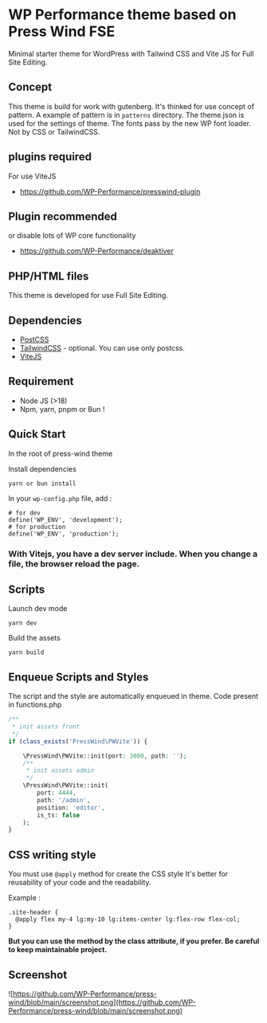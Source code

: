 # WP Performance theme based on Press Wind FSE

Minimal starter theme for WordPress with Tailwind CSS and Vite JS for Full
Site Editing.

## Concept

This theme is build for work with gutenberg.
It's thinked for use concept of pattern.
A example of pattern is in ```patterns``` directory.
The theme.json is used for the settings of theme.
The fonts pass by the new WP font loader. Not by CSS or TailwindCSS.

## plugins required

For use ViteJS

- https://github.com/WP-Performance/presswind-plugin

## Plugin recommended

or disable lots of WP core functionality

- https://github.com/WP-Performance/deaktiver

## PHP/HTML files

This theme is developed for use Full Site Editing.

## Dependencies

- [PostCSS](https://postcss.org/)
- [TailwindCSS](https://tailwindcss.com/) - optional. You can use only postcss.
- [ViteJS](https://vitejs.dev/)

## Requirement

- Node JS (>18)
- Npm, yarn, pnpm or Bun !

## Quick Start

In the root of press-wind theme

Install dependencies

```
yarn or bun install
```

In your ```wp-config.php``` file, add :

```
# for dev
define('WP_ENV', 'development');
# for production
define('WP_ENV', 'production');
```

### With Vitejs, you have a dev server include. When you change a file, the browser reload the page.

## Scripts

Launch dev mode

```
yarn dev
```

Build the assets

```
yarn build
```

## Enqueue Scripts and Styles

The script and the style are automatically enqueued in theme.
Code present in functions.php

```php
/**
 * init assets front
 */
if (class_exists('PressWind\PWVite')) {

    \PressWind\PWVite::init(port: 3000, path: '');
    /**
     * init assets admin
     */
    \PressWind\PWVite::init(
        port: 4444,
        path: '/admin',
        position: 'editor',
        is_ts: false
    );
}
```

## CSS writing style

You must use ```@apply``` method for create the CSS style
It's better for reusability of your code and the readability.

Example :

```
.site-header {
  @apply flex my-4 lg:my-10 lg:items-center lg:flex-row flex-col;
}
```

**But you can use the method by the class attribute, if you prefer. Be careful
to keep maintainable project.**

## Screenshot

![https://github.com/WP-Performance/press-wind/blob/main/screenshot.png](https://github.com/WP-Performance/press-wind/blob/main/screenshot.png)
